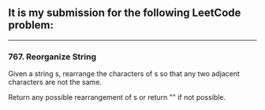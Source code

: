## It is my submission for the following LeetCode problem:

---

### 767. Reorganize String

Given a string s, rearrange the characters of s so that any two adjacent characters are not the same.

Return any possible rearrangement of s or return "" if not possible.
